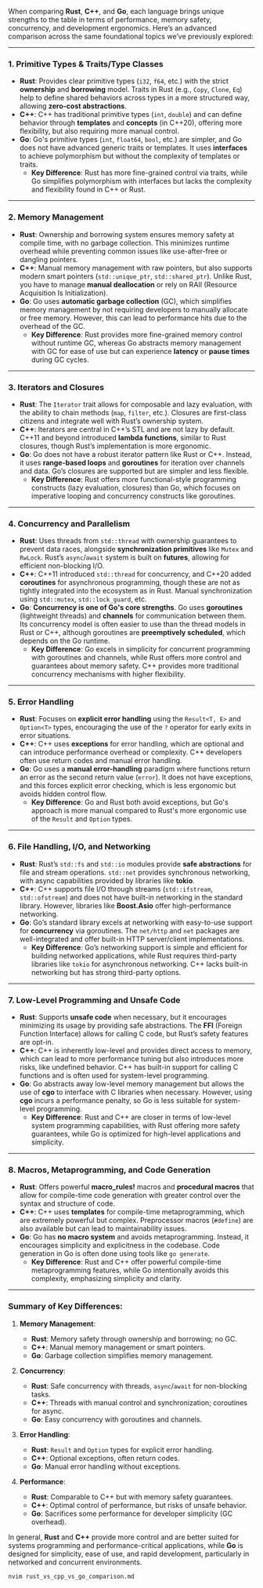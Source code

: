 When comparing **Rust**, **C++**, and **Go**, each language brings unique strengths to the table in terms of performance, memory safety, concurrency, and development ergonomics. Here’s an advanced comparison across the same foundational topics we’ve previously explored:

---

### **1. Primitive Types & Traits/Type Classes**

- **Rust**: Provides clear primitive types (`i32`, `f64`, etc.) with the strict **ownership** and **borrowing** model. Traits in Rust (e.g., `Copy`, `Clone`, `Eq`) help to define shared behaviors across types in a more structured way, allowing **zero-cost abstractions**.
- **C++**: C++ has traditional primitive types (`int`, `double`) and can define behavior through **templates** and **concepts** (in C++20), offering more flexibility, but also requiring more manual control.
- **Go**: Go's primitive types (`int`, `float64`, `bool`, etc.) are simpler, and Go does not have advanced generic traits or templates. It uses **interfaces** to achieve polymorphism but without the complexity of templates or traits.
  - **Key Difference**: Rust has more fine-grained control via traits, while Go simplifies polymorphism with interfaces but lacks the complexity and flexibility found in C++ or Rust.

---

### **2. Memory Management**

- **Rust**: Ownership and borrowing system ensures memory safety at compile time, with no garbage collection. This minimizes runtime overhead while preventing common issues like use-after-free or dangling pointers.
- **C++**: Manual memory management with raw pointers, but also supports modern smart pointers (`std::unique_ptr`, `std::shared_ptr`). Unlike Rust, you have to manage **manual deallocation** or rely on RAII (Resource Acquisition Is Initialization).
- **Go**: Go uses **automatic garbage collection** (GC), which simplifies memory management by not requiring developers to manually allocate or free memory. However, this can lead to performance hits due to the overhead of the GC.
  - **Key Difference**: Rust provides more fine-grained memory control without runtime GC, whereas Go abstracts memory management with GC for ease of use but can experience **latency** or **pause times** during GC cycles.

---

### **3. Iterators and Closures**

- **Rust**: The `Iterator` trait allows for composable and lazy evaluation, with the ability to chain methods (`map`, `filter`, etc.). Closures are first-class citizens and integrate well with Rust’s ownership system.
- **C++**: Iterators are central in C++’s STL and are not lazy by default. C++11 and beyond introduced **lambda functions**, similar to Rust closures, though Rust’s implementation is more ergonomic.
- **Go**: Go does not have a robust iterator pattern like Rust or C++. Instead, it uses **range-based loops** and **goroutines** for iteration over channels and data. Go’s closures are supported but are simpler and less flexible.
  - **Key Difference**: Rust offers more functional-style programming constructs (lazy evaluation, closures) than Go, which focuses on imperative looping and concurrency constructs like goroutines.

---

### **4. Concurrency and Parallelism**

- **Rust**: Uses threads from `std::thread` with ownership guarantees to prevent data races, alongside **synchronization primitives** like `Mutex` and `RwLock`. Rust’s `async`/`await` system is built on **futures**, allowing for efficient non-blocking I/O.
- **C++**: C++11 introduced `std::thread` for concurrency, and C++20 added **coroutines** for asynchronous programming, though these are not as tightly integrated into the ecosystem as in Rust. Manual synchronization using `std::mutex`, `std::lock_guard`, etc.
- **Go**: **Concurrency is one of Go's core strengths**. Go uses **goroutines** (lightweight threads) and **channels** for communication between them. Its concurrency model is often easier to use than the thread models in Rust or C++, although goroutines are **preemptively scheduled**, which depends on the Go runtime.
  - **Key Difference**: Go excels in simplicity for concurrent programming with goroutines and channels, while Rust offers more control and guarantees about memory safety. C++ provides more traditional concurrency mechanisms with higher flexibility.

---

### **5. Error Handling**

- **Rust**: Focuses on **explicit error handling** using the `Result<T, E>` and `Option<T>` types, encouraging the use of the `?` operator for early exits in error situations.
- **C++**: C++ uses **exceptions** for error handling, which are optional and can introduce performance overhead or complexity. C++ developers often use return codes and manual error handling.
- **Go**: Go uses a **manual error-handling** paradigm where functions return an error as the second return value (`error`). It does not have exceptions, and this forces explicit error checking, which is less ergonomic but avoids hidden control flow.
  - **Key Difference**: Go and Rust both avoid exceptions, but Go's approach is more manual compared to Rust's more ergonomic use of the `Result` and `Option` types.

---

### **6. File Handling, I/O, and Networking**

- **Rust**: Rust’s `std::fs` and `std::io` modules provide **safe abstractions** for file and stream operations. `std::net` provides synchronous networking, with async capabilities provided by libraries like **tokio**.
- **C++**: C++ supports file I/O through streams (`std::ifstream`, `std::ofstream`) and does not have built-in networking in the standard library. However, libraries like **Boost.Asio** offer high-performance networking.
- **Go**: Go’s standard library excels at networking with easy-to-use support for **concurrency** via goroutines. The `net/http` and `net` packages are well-integrated and offer built-in HTTP server/client implementations.
  - **Key Difference**: Go’s networking support is simple and efficient for building networked applications, while Rust requires third-party libraries like `tokio` for asynchronous networking. C++ lacks built-in networking but has strong third-party options.

---

### **7. Low-Level Programming and Unsafe Code**

- **Rust**: Supports **unsafe code** when necessary, but it encourages minimizing its usage by providing safe abstractions. The **FFI** (Foreign Function Interface) allows for calling C code, but Rust’s safety features are opt-in.
- **C++**: C++ is inherently low-level and provides direct access to memory, which can lead to more performance tuning but also introduces more risks, like undefined behavior. C++ has built-in support for calling C functions and is often used for system-level programming.
- **Go**: Go abstracts away low-level memory management but allows the use of **cgo** to interface with C libraries when necessary. However, using **cgo** incurs a performance penalty, so Go is less suitable for system-level programming.
  - **Key Difference**: Rust and C++ are closer in terms of low-level system programming capabilities, with Rust offering more safety guarantees, while Go is optimized for high-level applications and simplicity.

---

### **8. Macros, Metaprogramming, and Code Generation**

- **Rust**: Offers powerful **macro_rules!** macros and **procedural macros** that allow for compile-time code generation with greater control over the syntax and structure of code.
- **C++**: C++ uses **templates** for compile-time metaprogramming, which are extremely powerful but complex. Preprocessor macros (`#define`) are also available but can lead to maintainability issues.
- **Go**: Go has **no macro system** and avoids metaprogramming. Instead, it encourages simplicity and explicitness in the codebase. Code generation in Go is often done using tools like `go generate`.
  - **Key Difference**: Rust and C++ offer powerful compile-time metaprogramming features, while Go intentionally avoids this complexity, emphasizing simplicity and clarity.

---

### **Summary of Key Differences**:

1. **Memory Management**:

   - **Rust**: Memory safety through ownership and borrowing; no GC.
   - **C++**: Manual memory management or smart pointers.
   - **Go**: Garbage collection simplifies memory management.

2. **Concurrency**:

   - **Rust**: Safe concurrency with threads, `async`/`await` for non-blocking tasks.
   - **C++**: Threads with manual control and synchronization; coroutines for async.
   - **Go**: Easy concurrency with goroutines and channels.

3. **Error Handling**:

   - **Rust**: `Result` and `Option` types for explicit error handling.
   - **C++**: Optional exceptions, often return codes.
   - **Go**: Manual error handling without exceptions.

4. **Performance**:
   - **Rust**: Comparable to C++ but with memory safety guarantees.
   - **C++**: Optimal control of performance, but risks of unsafe behavior.
   - **Go**: Sacrifices some performance for developer simplicity (GC overhead).

In general, **Rust** and **C++** provide more control and are better suited for systems programming and performance-critical applications, while **Go** is designed for simplicity, ease of use, and rapid development, particularly in networked and concurrent environments.

```bash
nvim rust_vs_cpp_vs_go_comparison.md
```
